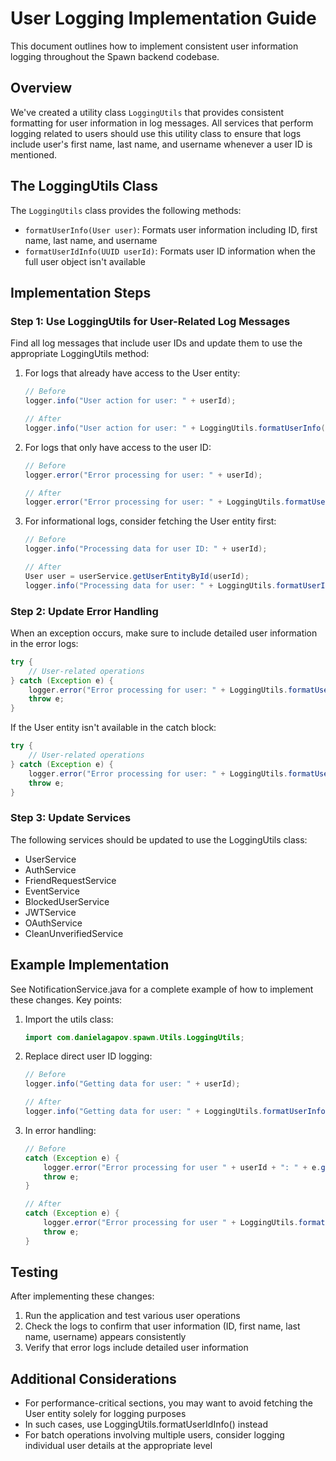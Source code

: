 # User Logging Implementation Guide

This document outlines how to implement consistent user information logging throughout the Spawn backend codebase.

## Overview

We've created a utility class `LoggingUtils` that provides consistent formatting for user information in log messages. All services that perform logging related to users should use this utility class to ensure that logs include user's first name, last name, and username whenever a user ID is mentioned.

## The LoggingUtils Class

The `LoggingUtils` class provides the following methods:

- `formatUserInfo(User user)`: Formats user information including ID, first name, last name, and username
- `formatUserIdInfo(UUID userId)`: Formats user ID information when the full user object isn't available

## Implementation Steps

### Step 1: Use LoggingUtils for User-Related Log Messages

Find all log messages that include user IDs and update them to use the appropriate LoggingUtils method:

1. For logs that already have access to the User entity:
   ```java
   // Before
   logger.info("User action for user: " + userId);
   
   // After
   logger.info("User action for user: " + LoggingUtils.formatUserInfo(user));
   ```

2. For logs that only have access to the user ID:
   ```java
   // Before
   logger.error("Error processing for user: " + userId);
   
   // After
   logger.error("Error processing for user: " + LoggingUtils.formatUserIdInfo(userId));
   ```

3. For informational logs, consider fetching the User entity first:
   ```java
   // Before
   logger.info("Processing data for user ID: " + userId);
   
   // After
   User user = userService.getUserEntityById(userId);
   logger.info("Processing data for user: " + LoggingUtils.formatUserInfo(user));
   ```

### Step 2: Update Error Handling

When an exception occurs, make sure to include detailed user information in the error logs:

```java
try {
    // User-related operations
} catch (Exception e) {
    logger.error("Error processing for user: " + LoggingUtils.formatUserInfo(user) + ": " + e.getMessage());
    throw e;
}
```

If the User entity isn't available in the catch block:

```java
try {
    // User-related operations
} catch (Exception e) {
    logger.error("Error processing for user: " + LoggingUtils.formatUserIdInfo(userId) + ": " + e.getMessage());
    throw e;
}
```

### Step 3: Update Services

The following services should be updated to use the LoggingUtils class:

- UserService
- AuthService
- FriendRequestService
- EventService
- BlockedUserService
- JWTService
- OAuthService
- CleanUnverifiedService

## Example Implementation

See NotificationService.java for a complete example of how to implement these changes. Key points:

1. Import the utils class:
   ```java
   import com.danielagapov.spawn.Utils.LoggingUtils;
   ```

2. Replace direct user ID logging:
   ```java
   // Before
   logger.info("Getting data for user: " + userId);
   
   // After
   logger.info("Getting data for user: " + LoggingUtils.formatUserInfo(user));
   ```

3. In error handling:
   ```java
   // Before
   catch (Exception e) {
       logger.error("Error processing for user " + userId + ": " + e.getMessage());
       throw e;
   }
   
   // After
   catch (Exception e) {
       logger.error("Error processing for user " + LoggingUtils.formatUserIdInfo(userId) + ": " + e.getMessage());
       throw e;
   }
   ```

## Testing

After implementing these changes:

1. Run the application and test various user operations
2. Check the logs to confirm that user information (ID, first name, last name, username) appears consistently
3. Verify that error logs include detailed user information

## Additional Considerations

- For performance-critical sections, you may want to avoid fetching the User entity solely for logging purposes
- In such cases, use LoggingUtils.formatUserIdInfo() instead
- For batch operations involving multiple users, consider logging individual user details at the appropriate level 